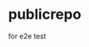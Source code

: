 # publicrepo
for e2e test































































































































































































































